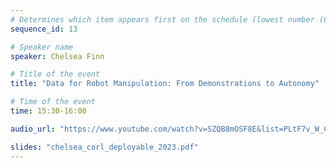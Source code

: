 ```yaml
---
# Determines which item appears first on the schedule (lowest number (0) appears first)
sequence_id: 13

# Speaker name
speaker: Chelsea Finn

# Title of the event
title: "Data for Robot Manipulation: From Demonstrations to Autonomy"

# Time of the event
time: 15:30-16:00

audio_url: "https://www.youtube.com/watch?v=SZQB8mOSF8E&list=PLtF7v_W_CG5oG_lhI9tA1g4dPJKBOWDsA&index=12"

slides: "chelsea_corl_deployable_2023.pdf"
---
```

